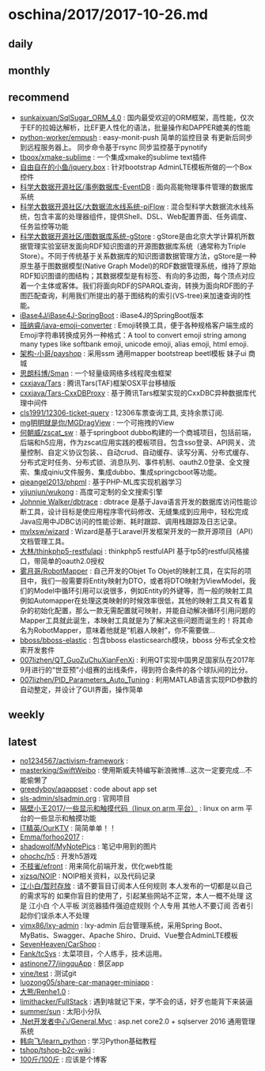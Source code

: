 # oschina/2017/2017-10-26.md



## daily



## monthly



## recommend

- [sunkaixuan/SqlSugar_ORM_4.0](http://git.oschina.net/sunkaixuan/sqlsugar_orm_4-0) : 国内最受欢迎的ORM框架，高性能，仅次于EF的拉姆达解析，比EF更人性化的语法，批量操作和DAPPER媲美的性能
- [python-worker/empush](http://git.oschina.net/tensorflow/empush) : easy-monit-push 简单的监控目录 有更新后同步到远程服务器上。 同步命令基于rsync 同步监控基于pynotify
- [tboox/xmake-sublime](http://git.oschina.net/tboox/xmake-sublime) : 一个集成xmake的sublime text插件
- [自由自在的小鱼/jquery.box](http://git.oschina.net/hbbcs/jquery.box) : 针对bootstrap AdminLTE模板所做的一个Box控件
- [科学大数据开源社区/事例数据库-EventDB](http://git.oschina.net/opensci/eventdb) : 面向高能物理事件管理的数据库系统
- [科学大数据开源社区/大数据流水线系统-piFlow](http://git.oschina.net/opensci/piflow) : 混合型科学大数据流水线系统，包含丰富的处理器组件，提供Shell、DSL、Web配置界面、任务调度、任务监控等功能
- [科学大数据开源社区/图数据库系统-gStore](http://git.oschina.net/opensci/gStore) : gStore是由北京大学计算机所数据管理实验室研发面向RDF知识图谱的开源图数据库系统（通常称为Triple Store）。不同于传统基于关系数据库的知识图谱数据管理方法，gStore是一种原生基于图数据模型(Native Graph Model)的RDF数据管理系统，维持了原始RDF知识图谱的图结构；其数据模型是有标签、有向的多边图，每个顶点对应着一个主体或客体。我们将面向RDF的SPARQL查询，转换为面向RDF图的子图匹配查询，利用我们所提出的基于图结构的索引(VS-tree)来加速查询的性能。
- [iBase4J/iBase4J-SpringBoot](http://git.oschina.net/iBase4J/iBase4J-SpringBoot) : iBase4J的SpringBoot版本
- [班纳睿/java-emoji-converter](http://git.oschina.net/binary/java-emoji-converter) : Emoji转换工具，便于各种规格客户端生成的Emoji字符串转换成另外一种格式：A tool to convert emoji string among many types like softbank emoji, unicode emoji, alias emoji, html emoji.
- [架构-小哥/payshop](http://git.oschina.net/JiaGou-XiaoGe/payshop) : 采用ssm 通用mapper bootstreap beetl模板 妹子ui 商城
- [思朗科博/Sman](http://git.oschina.net/slkb/Sman) : 一个轻量级网络多线程爬虫框架
- [cxxjava/Tars](http://git.oschina.net/cxxjava/Tars) : 腾讯Tars(TAF)框架OSX平台移植版
- [cxxjava/Tars-CxxDBProxy](http://git.oschina.net/cxxjava/Tars-CxxDBProxy) : 基于腾讯Tars框架实现的CxxDBC异种数据库代理中间件
- [cls1991/12306-ticket-query](http://git.oschina.net/cls1991/12306-ticket-query) : 12306车票查询工具, 支持余票订阅.
- [mg明明就是你/MGDragView](http://git.oschina.net/mg13750525922/MGDragView) : 一个可拖拽的View
- [何朝威/zscat_sw](http://git.oschina.net/redwei/zscat_sw) : 基于springboot dubbo构建的一个商城项目，包括前端，后端和h5应用，作为zscat应用实践的模板项目。包含sso登录、API网关、流量控制、自定义协议包装、、自动crud、自动缓存、读写分离、分布式缓存、分布式定时任务、分布式锁、消息队列、事件机制、oauth2.0登录、全文搜索、集成qiniu文件服务、集成dubbo、集成springcboot等功能。
- [qieangel2013/phpml](http://git.oschina.net/qieangel2013/phpml) : 基于PHP-ML库实现机器学习
- [yijunjun/wukong](http://git.oschina.net/yijunjun/wukong) : 高度可定制的全文搜索引擎
- [Johnnie Walker/dbtrace](http://git.oschina.net/johnnie_walker/dbtrace) : dbtrace 是基于Java语言开发的数据库访问性能诊断工具，设计目标是使应用程序零代码修改、无缝集成到应用中，轻松完成Java应用中JDBC访问的性能诊断、耗时跟踪、调用栈跟踪及日志记录。
- [mylxsw/wizard](http://git.oschina.net/orionis/wizard) : Wizard是基于Laravel开发框架开发的一款开源项目（API）文档管理工具。
- [大林/thinkphp5-restfulapi](http://git.oschina.net/leslin/thinkphp5-restfulapi) : thinkphp5 restfulAPI 基于tp5的restful风格接口，带简单的oauth2.0授权
- [雾月哥/RobotMapper](http://git.oschina.net/wuyuege/RobotMapper) : 自己开发的Objet To Objet的映射工具，在实际的项目中，我们一般需要将Entity映射为DTO，或者将DTO映射为ViewModel，我们的Model中循环引用可以说很多，例如Entity的外键等，而一般的映射工具例如Automapper在处理这类映射的时候效率很低，其他的映射工具又有着复杂的初始化配置，那么一款无需配置就可映射，并能自动解决循环引用问题的Mapper工具就此诞生，本映射工具就是为了解决这些问题而诞生的！将其命名为RobotMapper，意味着他就是“机器人映射”，你不需要做...
- [bboss/bboss-elastic](http://git.oschina.net/bboss/bboss-elastic) : 包含bboss elasticsearch模块，bboss 分布式全文检索开发套件
- [007lizhen/QT_GuoZuChuXianFenXi](http://git.oschina.net/git-lizhen/QT_GuoZuChuXianFenXi) : 利用QT实现中国男足国家队在2017年9月进行的“世亚预”小组赛的出线条件，得到符合条件的各个球队间的比分。
- [007lizhen/PID_Parameters_Auto_Tuning](http://git.oschina.net/git-lizhen/PID_Parameters_Auto_Tuning) : 利用MATLAB语言实现PID参数的自动整定，并设计了GUI界面，操作简单


## weekly



## latest

- [no1234567/activism-framework](http://git.oschina.net/priest12345/activism-framework) : 
- [masterking/SwiftWeibo](http://git.oschina.net/maskerKing/SwiftWeibo) : 使用斯威夫特编写新浪微博...这次一定要完成...不能偷懒了
- [greedyboy/aqappset](http://git.oschina.net/greedyboy/aqappset) : code about app set
- [sls-admin/slsadmin.org](http://git.oschina.net/sls-admin/slsadmin.org) : 官网项目
- [隔壁小王2017/一些显示和触摸代码（linux on arm 平台）](http://git.oschina.net/gebixiaowang2017/YiXieXianShiHeChuMoDaiMa-linux-on-arm-PingTai) : linux on arm 平台的一些显示和触摸功能
- [IT精英/OurKTV](http://git.oschina.net/ACCP8/OurKTV) : 简简单单！！
- [Emma/forhoo2017](http://git.oschina.net/emmaplus/forhoo2017) : 
- [shadowolf/MyNotePics](http://git.oschina.net/shadowolf/MyNotePics) : 笔记中用到的图片
- [ohochc/h5](http://git.oschina.net/ohochc/h5) : 开发h5游戏
- [不枝雀/efront](http://git.oschina.net/jams/efront) : 用来简化前端开发，优化web性能
- [xjzsq/NOIP](http://git.oschina.net/xjzsq/NOIP) : NOIP相关资料，以及代码记录
- [江小白/暂时存放](http://git.oschina.net/963540817/ublock-umatrix) : 请不要盲目订阅本人任何规则 本人发布的一切都是以自己的需求写的 如果你盲目的使用了，引起某些网站不正常，本人一概不处理 这是 江小白 个人平板 浏览器插件强迫症规则 个人专用 其他人不要订阅 否者引起你们误杀本人不处理
- [vimx86/lxy-admin](http://git.oschina.net/vimx86/lxy-admin) : lxy-admin 后台管理系统，采用Spring Boot、MyBatis、Swagger、Apache Shiro、Druid、Vue整合AdminLTE模板
- [SevenHeaven/CarShop](http://git.oschina.net/SevenHeaven/CarShop) : 
- [Fank/tcSys](http://git.oschina.net/resf/tcSys) : 太菜项目，个人练手，技术运用。
- [astinone77/jingquApp](http://git.oschina.net/astinlee/jingquApp) : 景区app
- [vine/test](http://git.oschina.net/yvine/test) : 测试git
- [luozong05/share-car-manager-miniapp](http://git.oschina.net/luozong05/share-car-manager-miniapp) : 
- [大熊/Renhe1.0](http://git.oschina.net/workYx/Renhe1.0) : 
- [limithacker/FullStack](http://git.oschina.net/limithacker/fullstack) : 遇到啥就记下来，学不会的话，好歹也能背下来装逼
- [summer/sun](http://git.oschina.net/ZK350746702/sun) : 太阳小分队
- [.Net开发者中心/General.Mvc](http://git.oschina.net/hn-donet/General.Mvc) : asp.net core2.0 + sqlserver 2016 通用管理系统
- [韩向飞/learn_python](http://git.oschina.net/hanxiangfei/learn_python) : 学习Python基础教程
- [tshop/tshop-b2c-wiki](http://git.oschina.net/tshoping/tshop-b2c-wiki) : 
- [100斤/100斤](http://git.oschina.net/50k/50k) : 应该是个博客